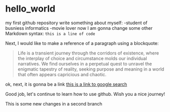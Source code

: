 # hello_world
my first github repository
write something about myself:
-student of busniess informatics
-movie lover
now I am gonna change some other Markdown syntax:
`this is a line of code`

Next,
I would like to make a reference of a paragraph using a blockquote:
>Life is a transient journey through the corridors of existence, where the interplay of choice and circumstance molds our individual narratives. We find ourselves in a perpetual quest to unravel the enigmatic tapestry of reality, seeking purpose and meaning in a world that often appears capricious and chaotic.
> 
ok, next, it is gonna be a link
[this is a link to google search](https//google.com)

Good job, let's continue to learn how to use github.
Wish you a nice journey!

This is some new changes in a second branch
